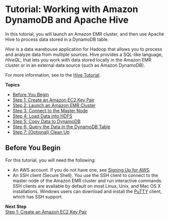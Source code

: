 # Tutorial: Working with Amazon DynamoDB and Apache Hive<a name="EMRforDynamoDB.Tutorial"></a>

In this tutorial, you will launch an Amazon EMR cluster, and then use Apache Hive to process data stored in a DynamoDB table\.

*Hive* is a data warehouse application for Hadoop that allows you to process and analyze data from multiple sources\. Hive provides a SQL\-like language, *HiveQL*, that lets you work with data stored locally in the Amazon EMR cluster or in an external data source \(such as Amazon DynamoDB\)\.

For more information, see to the [Hive Tutorial](https://cwiki.apache.org/confluence/display/Hive/Tutorial)\.

**Topics**
+ [Before You Begin](#w182aac41c11c11c11)
+ [Step 1: Create an Amazon EC2 Key Pair](EMRforDynamoDB.Tutorial.EC2KeyPair.md)
+ [Step 2: Launch an Amazon EMR Cluster](EMRforDynamoDB.Tutorial.LaunchEMRCluster.md)
+ [Step 3: Connect to the Master Node](EMRforDynamoDB.Tutorial.ConnectToMasterNode.md)
+ [Step 4: Load Data into HDFS](EMRforDynamoDB.Tutorial.LoadDataIntoHDFS.md)
+ [Step 5: Copy Data to DynamoDB](EMRforDynamoDB.Tutorial.CopyDataToDDB.md)
+ [Step 6: Query the Data in the DynamoDB Table](EMRforDynamoDB.Tutorial.QueryDataInDynamoDB.md)
+ [Step 7: \(Optional\) Clean Up](EMRforDynamoDB.Tutorial.CleanUp.md)

## Before You Begin<a name="w182aac41c11c11c11"></a>

For this tutorial, you will need the following:
+ An AWS account\. If you do not have one, see [Signing Up for AWS](SettingUp.DynamoWebService.md#SettingUp.DynamoWebService.SignUpForAWS)\.
+ An SSH client \(Secure Shell\)\. You use the SSH client to connect to the master node of the Amazon EMR cluster and run interactive commands\. SSH clients are available by default on most Linux, Unix, and Mac OS X installations\. Windows users can download and install the [PuTTY](http://www.chiark.greenend.org.uk/~sgtatham/putty/) client, which has SSH support\.

**Next Step**  
[Step 1: Create an Amazon EC2 Key Pair](EMRforDynamoDB.Tutorial.EC2KeyPair.md)